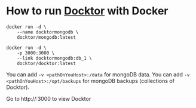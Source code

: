 # How to run [Docktor](https://github.com/docktor/docktor) with Docker 

```
docker run -d \
    --name docktormongodb \
    docktor/mongodb:latest

docker run -d \
    -p 3000:3000 \
    --link docktormongodb:db_1 \
    docktor/docktor:latest
```

You can add `-v <pathOnYouHost>:/data` for mongoDB data.
You can add `-v <pathOnYouHost>:/opt/backups` for mongoDB backups (collections of Docktor).


Go to http://<ipOfYourContainer>:3000 to view Docktor
